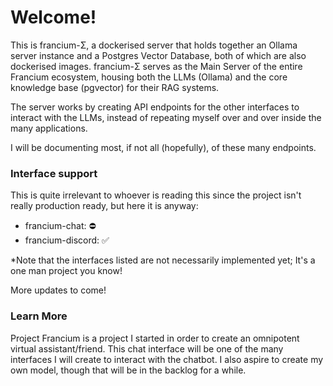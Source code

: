 # Welcome!

This is francium-Σ, a dockerised server that holds together an Ollama server instance and a Postgres Vector Database, both of which are also dockerised images.
francium-Σ serves as the Main Server of the entire Francium ecosystem, housing both the LLMs (Ollama) and the core knowledge base (pgvector) for their RAG systems.

The server works by creating API endpoints for the other interfaces to interact with the LLMs, instead of repeating myself over and over inside the many applications.

I will be documenting most, if not all (hopefully), of these many endpoints.

### Interface support

This is quite irrelevant to whoever is reading this since the project isn't really production ready, but here it is anyway:

- francium-chat: ⛔
- francium-discord: ✅

*Note that the interfaces listed are not necessarily implemented yet; It's a one man project you know!

More updates to come!

### Learn More
Project Francium is a project I started in order to create an omnipotent virtual assistant/friend.
This chat interface will be one of the many interfaces I will create to interact with the chatbot.
I also aspire to create my own model, though that will be in the backlog for a while.
